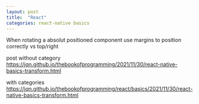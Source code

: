 ```yaml
---
layout: post
title:  "React"
categories: react-native basics
---
```


When rotating a absolut positioned component use margins to position correctly vs top/right

post without category https://jqn.github.io/thebookofprogramming/2021/11/30/react-native-basics-transform.html

with categories https://jqn.github.io/thebookofprogramming/react/basics/2021/11/30/react-native-basics-transform.html